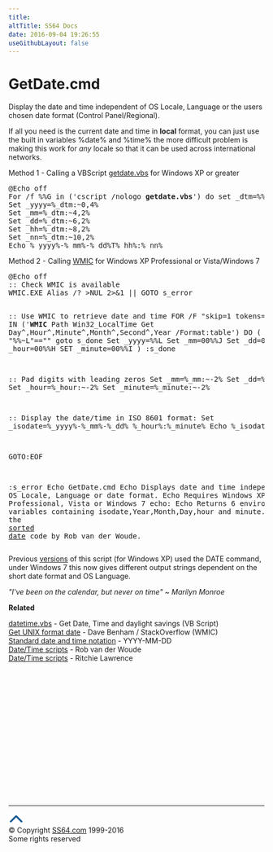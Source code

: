 ```yaml
---
title:
altTitle: SS64 Docs
date: 2016-09-04 19:26:55
useGithubLayout: false
---
```

<!-- #BeginLibraryItem "/Library/head_ntsyntax.lbi" --><!-- #EndLibraryItem --><h1>GetDate.cmd</h1>
<p>Display the date and time independent of OS Locale, Language or the users chosen date format (Control Panel/Regional).</p>
<p>If all you need is the current date and time in <b>local</b> format, you can just use the built in variables <span class="code">%date% </span>and <span class="code">%time%</span> the more difficult problem is  making this work for <i>any</i> locale so that it can be used across international networks.</p>
<p>Method 1 - Calling a VBScript <a href="../vb/syntax-getdate.html">getdate.vbs</a> for Windows XP or greater</p>
<pre>@Echo off
For /f %%G in ('cscript /nologo <b>getdate.vbs</b>') do set _dtm=%%G
Set _yyyy=%_dtm:~0,4%
Set _mm=%_dtm:~4,2%
Set _dd=%_dtm:~6,2%
Set _hh=%_dtm:~8,2%
Set _nn=%_dtm:~10,2%
Echo %_yyyy%-%_mm%-%_dd%T%_hh%:%_nn%</pre>
<p>Method 2 - Calling <a href="wmic.html">WMIC</a> for Windows XP Professional or Vista/Windows 7</p> 
<pre>@Echo off
:: Check WMIC is available
WMIC.EXE Alias /? &gt;NUL 2&gt;&amp;1 || GOTO s_error

:: Use WMIC to retrieve date and time
FOR /F "skip=1 tokens=1-6" %%G IN ('<b>WMIC</b> Path Win32_LocalTime Get Day^,Hour^,Minute^,Month^,Second^,Year /Format:table') DO (
   IF "%%~L"=="" goto s_done
      Set _yyyy=%%L
      Set _mm=00%%J
      Set _dd=00%%G
      Set _hour=00%%H
      SET _minute=00%%I
)
:s_done

:: Pad digits with leading zeros
      Set _mm=%_mm:~-2%
      Set _dd=%_dd:~-2%
      Set _hour=%_hour:~-2%
      Set _minute=%_minute:~-2%

:: Display the date/time in ISO 8601 format:
Set _isodate=%_yyyy%-%_mm%-%_dd% %_hour%:%_minute%
Echo %_isodate%

GOTO:EOF

:s_error
Echo GetDate.cmd
Echo Displays date and time independent of OS Locale, Language or date format.
Echo Requires Windows XP Professional, Vista or Windows 7
echo:
Echo Returns 6 environment variables containing isodate,Year,Month,Day,hour and minute.
Based on the <a href="http://www.robvanderwoude.com/files/sortdate5_xp.txt">sorted date</a> code by Rob van der Woude.</pre>
<p>Previous <a href="http://www.robvanderwoude.com/amb_datetime.php">versions</a> of this script (for Windows XP) used the DATE command, under Windows 7 this now gives different output strings dependent on the short date format and OS Language.
</p><p class="quote"><i>"I've been on the calendar, but never on time" ~ Marilyn Monroe </i></p>
<p><b>Related</b>
</p><p><a href="../vb/syntax-getdatetime.html">datetime.vbs</a> - Get Date, Time and daylight savings (VB Script)<br>
<a href="http://stackoverflow.com/questions/11124572/what-is-the-windows-equivalent-of-the-command-dates/11128674#11128674">Get UNIX format date</a> - Dave Benham / StackOverflow (WMIC)<br>
<a href="../dates.html">Standard date and time notation</a> - YYYY-MM-DD<br>
<a href="http://www.robvanderwoude.com/datetiment.html">Date/Time scripts</a> - Rob van der Woude<br>
<a href="http://www.commandline.co.uk/cmdfuncs/dandt/index.html">Date/Time scripts</a> - Ritchie Lawrence<!-- #BeginLibraryItem "/Library/foot_nt.lbi" --></p><p>
<!-- windows300 -->
<ins class="adsbygoogle" style="display:inline-block;width:300px;height:250px" data-ad-client="ca-pub-6140977852749469" data-ad-slot="7649547908"></ins>
<script>
(adsbygoogle = window.adsbygoogle || []).push({});
</script></p>
<hr>
<div id="bl" class="footer"><a href="syntax-getdate.html#"><img src="../images/top.png" width="30" height="22" alt="Back to the Top"></a></div>
<div id="br" class="footer, tagline">© Copyright <a href="http://ss64.com/">SS64.com</a> 1999-2016<br>
Some rights reserved</div><!-- #EndLibraryItem -->

